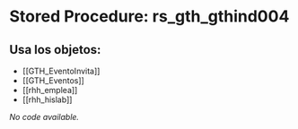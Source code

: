 # Stored Procedure: rs_gth_gthind004

## Usa los objetos:
- [[GTH_EventoInvita]]
- [[GTH_Eventos]]
- [[rhh_emplea]]
- [[rhh_hislab]]

*No code available.*
